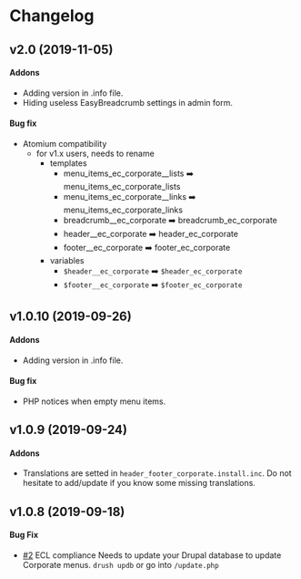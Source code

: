 

# Changelog

## v2.0 (2019-11-05)
#### Addons
+ Adding version in .info file.
+ Hiding useless EasyBreadcrumb settings in admin form.

#### Bug fix
- Atomium compatibility
	- for v1.x users, needs to rename
		- templates
			- menu_items_ec_corporate__lists :arrow_right: menu_items_ec_corporate_lists
			- menu_items_ec_corporate__links :arrow_right: menu_items_ec_corporate_links
			- breadcrumb__ec_corporate :arrow_right: breadcrumb_ec_corporate
			- header__ec_corporate :arrow_right: header_ec_corporate
			- footer__ec_corporate :arrow_right: footer_ec_corporate
		- variables
			- `$header__ec_corporate` :arrow_right: `$header_ec_corporate`
			- `$footer__ec_corporate` :arrow_right: `$footer_ec_corporate`

## v1.0.10 (2019-09-26)
#### Addons
+ Adding version in .info file.

#### Bug fix
- PHP notices when empty menu items.

## v1.0.9 (2019-09-24)
#### Addons
+ Translations are setted in `header_footer_corporate.install.inc`. Do not hesitate to add/update if you know some missing translations.

## v1.0.8 (2019-09-18)
#### Bug Fix
- [#2](https://github.com/ec-europa/header_footer_corporate/issues/2) ECL compliance
Needs to update your Drupal database to update Corporate menus.
`drush updb` or go into `/update.php`
